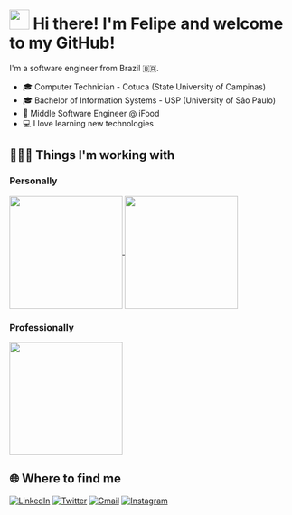 # <img src="https://cdn.jsdelivr.net/gh/Th3Wall/assets-cdn/PersonalGithubReadme/HandGreet.gif" width="35px" /> Hi there! I'm Felipe and welcome to my GitHub!

I'm a software engineer from Brazil 🇧🇷.
<!-- <img align="right" src="" width="200"/> -->

- 🎓 Computer Technician - Cotuca (State University of Campinas)
- 🎓 Bachelor of Information Systems - USP (University of Sâo Paulo)
- 🥡 Middle Software Engineer @ iFood
- 💻 I love learning new technologies 

<h2>👨🏻‍💻 Things I'm working with</h2>
<h3>Personally</h3>
<a href="https://github.com/anuraghazra/github-readme-stats">
  <img height=200 align="center" src="https://github-readme-stats.vercel.app/api?username=FelipeCorerato&theme=transparent&show_icons=true&show=reviews,prs_merged,prs_merged_percentage&hide=stars,issues,contribs&include_all_commits=true&icon=https://www.aberje.com.br/wp-content/uploads/2021/04/ifood1.png" />
</a>
<a href="https://github.com/anuraghazra/convoychat">
  <img height=200 align="center" src="https://github-readme-stats.vercel.app/api/top-langs?username=FelipeCorerato&layout=compact&langs_count=6&theme=transparent" />
</a>

<h3>Professionally</h3>
<a href="https://github.com/anuraghazra/github-readme-stats">
  <img height=200 align="center" src="https://gitlab-readme-stats.vercel.app/api?username=felipe.corerato&show_icons=true&show=["groups","mrs_merged"]" />
</a>

<h2>🌐 Where to find me</h2>
<p>
  <a href="https://www.linkedin.com/in/felipe-reis-corerato/" target="_blank"><img alt="LinkedIn" src="https://img.shields.io/badge/-Linkedin-%230077B5.svg?&style=for-the-badge&logo=linkedin&logoColor=white" /></a>
 <a href="https://twitter.com/coreprato" target="_blank"><img alt="Twitter" src="https://img.shields.io/badge/-Twitter-1DA1F2?style=for-the-badge&logo=Twitter&logoColor=white" /></a>
  <a href="mailto:fcorerato@gmail.com" target="_blank"><img alt="Gmail" src="https://img.shields.io/badge/-Gmail-EA4335?style=for-the-badge&logo=gmail&logoColor=white" /></a>
  <a href="https://www.instagram.com/coreprato/" target="_blank"><img alt="Instagram" src="https://img.shields.io/badge/-Instagram-E4405F?style=for-the-badge&logo=instagram&logoColor=white" /></a>
</p>
